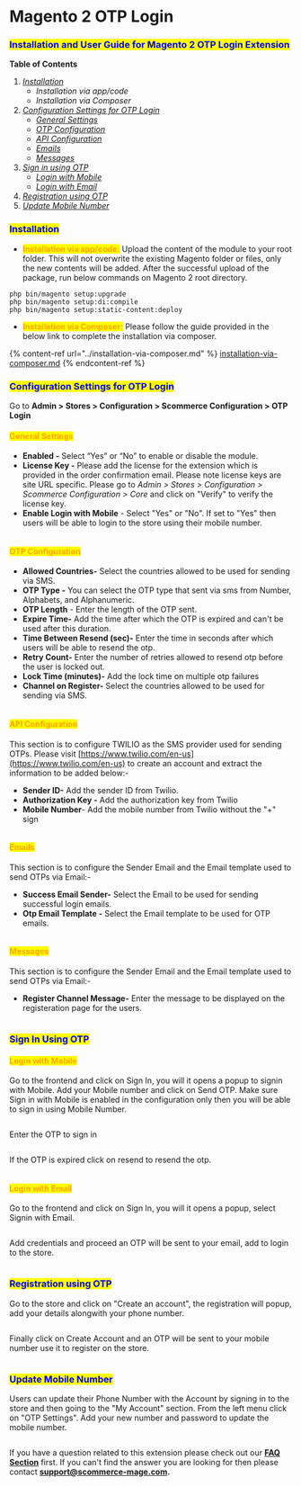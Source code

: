 # Magento 2 OTP Login

### <mark style="color:blue;">Installation and User Guide for Magento 2 OTP Login Extension</mark>

**Table of Contents**

1. [_Installation_ ](magento-2-otp-login.md#bookmark0)
   * _Installation via app/code_&#x20;
   * _Installation via Composer_&#x20;
2. [_Configuration Settings for OTP Login_](magento-2-otp-login.md#bookmark3)
   * [_General Settings_ ](magento-2-otp-login.md#bookmark4)
   * [_OTP Configuration_](magento-2-otp-login.md#bookmark4-1)
   * [_API Configuration_](magento-2-otp-login.md#bookmark4-2)
   * [_Emails_ ](magento-2-otp-login.md#bookmark4-3)
   * [_Messages_](magento-2-otp-login.md#bookmark4-4)
3. [_Sign in using OTP_](magento-2-otp-login.md#bookmark6)
   * [_Login with Mobile_](magento-2-otp-login.md#bookmark4-5)
   * [_Login with Email_](magento-2-otp-login.md#bookmark4-6)
4. [_Registration using OTP_](magento-2-otp-login.md#bookmark6-1)
5. [_Update Mobile Number_](magento-2-otp-login.md#bookmark6-2)

### <mark style="color:blue;">Installation</mark> <a href="#bookmark0" id="bookmark0"></a>

* <mark style="color:orange;">**Installation via app/code:**</mark> Upload the content of the module to your root folder. This will not overwrite the existing Magento folder or files, only the new contents will be added. After the successful upload of the package, run below commands on Magento 2 root directory.

```
php bin/magento setup:upgrade
php bin/magento setup:di:compile
php bin/magento setup:static-content:deploy
```

* <mark style="color:orange;">**Installation via Composer:**</mark> Please follow the guide provided in the below link to complete the installation via composer.

{% content-ref url="../installation-via-composer.md" %}
[installation-via-composer.md](../installation-via-composer.md)
{% endcontent-ref %}

### <mark style="color:blue;">Configuration Settings for OTP Login</mark> <a href="#bookmark3" id="bookmark3"></a>

Go to **Admin > Stores > Configuration > Scommerce Configuration > OTP Login**

#### <mark style="color:orange;">General Settings</mark> <a href="#bookmark4" id="bookmark4"></a>

* **Enabled -** Select “Yes” or “No” to enable or disable the module.
* **License Key -** Please add the license for the extension which is provided in the order confirmation email. Please note license keys are site URL specific. Please go to _Admin > Stores > Configuration > Scommerce Configuration > Core_ and click on "Verify" to verify the license key.&#x20;
* **Enable Login with Mobile** - Select "Yes" or "No". If set to "Yes" then users will be able to login to the store using their mobile number.

<div data-full-width="true"><figure><img src="../../.gitbook/assets/image.png" alt=""><figcaption></figcaption></figure></div>

#### <mark style="color:orange;">OTP Configuration</mark> <a href="#bookmark4" id="bookmark4"></a>

* **Allowed Countries-** Select the countries allowed to be used for sending via SMS.
* **OTP Type -** You can select the OTP type that sent via sms from Number, Alphabets, and Alphanumeric.&#x20;
* **OTP Length** - Enter the length of the OTP sent.&#x20;
* **Expire Time-** Add the time after which the OTP is expired and can't be used after this duration.
* **Time Between Resend (sec)-** Enter the time in seconds after which users will be able to resend the otp.
* **Retry Count-** Enter the number of retries allowed to resend otp before the user is locked out.&#x20;
* **Lock Time (minutes)-** Add the lock time on multiple otp failures
* **Channel on Register-** Select the countries allowed to be used for sending via SMS.

<div data-full-width="true"><figure><img src="../../.gitbook/assets/image (1).png" alt=""><figcaption></figcaption></figure></div>

#### <mark style="color:orange;">API Configuration</mark> <a href="#bookmark4" id="bookmark4"></a>

This section is to configure TWILIO as the SMS provider used for sending OTPs. Please visit [https://www.twilio.com/en-us](https://www.twilio.com/en-us) to create an account and extract the information to be added below:-

* **Sender ID-** Add the sender ID from Twilio.
* **Authorization Key -** Add the authorization key from Twilio
* **Mobile Number**- Add the mobile number from Twilio without the "+" sign

<div data-full-width="true"><figure><img src="../../.gitbook/assets/image (2).png" alt=""><figcaption></figcaption></figure></div>

#### <mark style="color:orange;">Emails</mark> <a href="#bookmark4" id="bookmark4"></a>

This section is to configure the Sender Email and the Email template used to send OTPs via Email:-

* **Success Email Sender-** Select the Email to be used for sending successful login emails.&#x20;
* **Otp Email Template -** Select the Email template to be used for OTP emails.

<div data-full-width="true"><figure><img src="../../.gitbook/assets/image (4).png" alt=""><figcaption></figcaption></figure></div>

#### <mark style="color:orange;">Messages</mark> <a href="#bookmark4" id="bookmark4"></a>

This section is to configure the Sender Email and the Email template used to send OTPs via Email:-

* **Register Channel Message-** Enter the message to be displayed on the registeration page for the users.&#x20;

<figure><img src="../../.gitbook/assets/image (5).png" alt=""><figcaption></figcaption></figure>

### <mark style="color:blue;">Sign In Using OTP</mark> <a href="#bookmark6" id="bookmark6"></a>

#### <mark style="color:orange;">Login with Mobile</mark> <a href="#bookmark4" id="bookmark4"></a>

Go to the frontend and click on Sign In, you will it opens a popup to signin with Mobile. Add your Mobile number and click on Send OTP. Make sure Sign in with Mobile is enabled in the configuration only then you will be able to sign in using Mobile Number.

<div data-full-width="true"><figure><img src="../../.gitbook/assets/image (6).png" alt=""><figcaption></figcaption></figure></div>

Enter the OTP to sign in&#x20;

<div data-full-width="true"><figure><img src="../../.gitbook/assets/otp_login_sent.png" alt=""><figcaption></figcaption></figure></div>

If the OTP is expired click on resend to resend the otp.

<div data-full-width="true"><figure><img src="../../.gitbook/assets/resend_otp.png" alt=""><figcaption></figcaption></figure></div>

#### <mark style="color:orange;">Login with Email</mark> <a href="#bookmark4" id="bookmark4"></a>

Go to the frontend and click on Sign In, you will it opens a popup, select Signin with Email.

<div data-full-width="true"><figure><img src="../../.gitbook/assets/image (7).png" alt=""><figcaption></figcaption></figure></div>

Add credentials and proceed an OTP will be sent to your email, add to login to the store.

<div data-full-width="true"><figure><img src="../../.gitbook/assets/email_otp.png" alt=""><figcaption></figcaption></figure></div>

### <mark style="color:blue;">Registration using OTP</mark> <a href="#bookmark6" id="bookmark6"></a>

Go to the store and click on "Create an account", the registration will popup, add your details alongwith your phone number.

<div data-full-width="true"><figure><img src="../../.gitbook/assets/otp_register.png" alt=""><figcaption></figcaption></figure></div>

Finally click on Create Account and an OTP will be sent to your mobile number use it to register on the store.

<figure><img src="../../.gitbook/assets/otp_register_otp_sent.png" alt=""><figcaption></figcaption></figure>

### <mark style="color:blue;">Update Mobile Number</mark> <a href="#bookmark6" id="bookmark6"></a>

Users can update their Phone Number with the Account by signing in to the store and then going to the "My Account" section. From the left menu click on "OTP Settings". Add your new number and password to update the mobile number.&#x20;

<div data-full-width="true"><figure><img src="../../.gitbook/assets/otp_update_mobile.png" alt=""><figcaption></figcaption></figure></div>

If you have a question related to this extension please check out our [**FAQ Section**](https://www.scommerce-mage.com/magento-2-otp-login.html#customfaq) first. If you can't find the answer you are looking for then please contact [**support@scommerce-mage.com**](mailto:core@scommerce-mage.com)**.**

